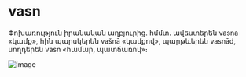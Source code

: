 # vasn
Փոխառություն իրանական աղբյուրից. հմմտ. ավեստերեն vasna «կամք», հին պարսկերեն vašnā «կամքով», պարթևերեն vasnād, սողդերեն vasn «համար, պատճառով»։

![image](https://user-images.githubusercontent.com/85686319/226108135-97b2caf3-17b5-4975-839f-a2c616e516f4.png)
